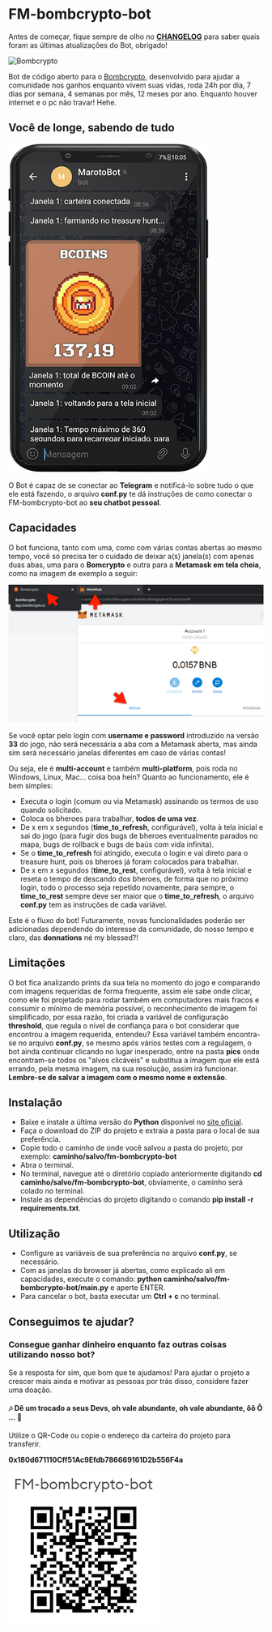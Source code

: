 # FM-bombcrypto-bot

Antes de começar, fique sempre de olho no **[CHANGELOG](CHANGELOG.md)** para saber
quais foram as últimas atualizações do Bot, obrigado!

![Bombcrypto](readme-images/bombcrypto.gif)

Bot de código aberto para o [Bombcrypto](https://bombcrypto.io/),
desenvolvido para ajudar a comunidade nos ganhos
enquanto vivem suas vidas, roda 24h por dia, 7 dias
por semana, 4 semanas por mês, 12 meses por ano. Enquanto
houver internet e o pc não travar! Hehe.

## Você de longe, sabendo de tudo
![Telegram](readme-images/phone.png)

O Bot é capaz de se conectar ao **Telegram** e notificá-lo
sobre tudo o que ele está fazendo, o arquivo
**conf.py** te dá instruções de como conectar o
FM-bombcrypto-bot ao **seu chatbot pessoal**.

## Capacidades
O bot funciona, tanto com uma, como com várias contas
abertas ao mesmo tempo, você só precisa ter o cuidado
de deixar a(s) janela(s) com apenas duas abas, uma para
o **Bomcrypto** e outra para a **Metamask em tela cheia**,
como na imagem de exemplo a seguir:

![Print](readme-images/print-window.jpg)

Se você optar pelo login com **username e password** introduzido
na versão **33** do jogo, não será necessária a aba com a Metamask
aberta, mas ainda sim será necessário janelas diferentes em caso de
várias contas!

Ou seja, ele é **multi-account** e também **multi-platform**,
pois roda no Windows, Linux, Mac... coisa boa hein? Quanto ao
funcionamento, ele é bem simples:
* Executa o login (comum ou via Metamask) assinando os termos de uso quando solicitado.
* Coloca os bheroes para trabalhar, **todos de uma vez**.
* De x em x segundos (**time_to_refresh**, configurável), volta à tela inicial
e sai do jogo (para fugir dos bugs de bheroes eventualmente
parados no mapa, bugs de rollback e bugs de baús com
vida infinita).
* Se o **time_to_refresh** foi atingido, executa o login
e vai direto para o treasure hunt, pois os bheroes já
foram colocados para trabalhar.
* De x em x segundos (**time_to_rest**, configurável),
volta à tela inicial e reseta o tempo de descando dos
bheroes, de forma que no próximo login, todo o processo
seja repetido novamente, para sempre, o **time_to_rest**
sempre deve ser maior que o **time_to_refresh**, o arquivo
**conf.py** tem as instruções de cada variável.

Este é o fluxo do bot! Futuramente, novas funcionalidades
poderão ser adicionadas dependendo do interesse da
comunidade, do nosso tempo e claro, das **donnations**
né my blessed?!

## Limitações
O bot fica analizando prints da sua tela no momento
do jogo e comparando com imagens requeridas de forma frequente, assim ele sabe
onde clicar, como ele foi projetado para rodar também em computadores
mais fracos e consumir o mínimo de memória possível, o reconhecimento
de imagem foi simplificado, por essa razão, foi
criada a variável de configuração **threshold**, que
regula o nível de confiança para o bot considerar que
encontrou a imagem requerida, entendeu? Essa variável também
encontra-se no arquivo **conf.py**, se mesmo após vários
testes com a regulagem, o bot ainda continuar clicando
no lugar inesperado, entre na pasta **pics** onde
encontram-se todos os "alvos clicáveis" e substitua
a imagem que ele está errando, pela mesma imagem, na
sua resolução, assim irá funcionar. **Lembre-se de salvar
a imagem com o mesmo nome e extensão**.

## Instalação
* Baixe e instale a última versão do **Python** disponível
  no [site oficial](https://www.python.org/downloads/).
* Faça o download do ZIP do projeto e extraia a pasta
para o local de sua preferência.
* Copie todo o caminho de onde você salvou a pasta do
projeto, por exemplo: **caminho/salvo/fm-bombcrypto-bot**
* Abra o terminal.
* No terminal, navegue até o diretório copiado
anteriormente digitando **cd caminho/salvo/fm-bombcrypto-bot**,
obviamente, o caminho será colado no terminal.
* Instale as dependências do projeto digitando o comando
**pip install -r requirements.txt**.
  
## Utilização
* Configure as variáveis de sua preferência no arquivo
**conf.py**, se necessário.
* Com as janelas do browser já abertas, como explicado
ali em capacidades, execute o comando:
**python caminho/salvo/fm-bombcrypto-bot/main.py** e
aperte ENTER.
* Para cancelar o bot, basta executar um **Ctrl + c**
no terminal.
  
## Conseguimos te ajudar?
### Consegue ganhar dinheiro enquanto faz outras coisas utilizando nosso bot?
Se a resposta for sim, que bom que te ajudamos! Para
ajudar o projeto a crescer mais ainda e motivar as
pessoas por trás disso, considere fazer uma doação.
#### 🎶 Dê um trocado a seus Devs, oh vale abundante, oh vale abundante, ôô Ô ... 🎵

Utilize o QR-Code ou copie o endereço da carteira
do projeto para transferir.

**0x180d671110Cff51Ac9Efdb786669161D2b556F4a**

![Qrcode](readme-images/qr-code.jpg)